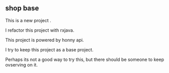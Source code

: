 ## shop base

This is a new project .

I refactor this project with rxjava.

This project is powered by honny api.

I try to keep this project as a base project.

Perhaps its not a good way to try this, but there should be someone to keep ovserving on it.
